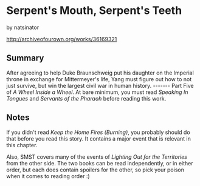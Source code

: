 # Serpent's Mouth, Serpent's Teeth

by natsinator

http://archiveofourown.org/works/36169321

## Summary

After agreeing to help Duke Braunschweig put his daughter on the Imperial throne in exchange for Mittermeyer's life, Yang must figure out how to not just survive, but win the largest civil war in human history.
\-\-\-\-\-\-\-
Part Five of *A Wheel Inside a Wheel*. At bare minimum, you must read *Speaking In Tongues* and *Servants of the Pharaoh* before reading this work.

## Notes

If you didn't read *Keep the Home Fires \(Burning\)*, you probably should do that before you read this story. It contains a major event that is relevant in this chapter.

Also, SMST covers many of the events of *Lighting Out for the Territories* from the other side. The two books can be read independently, or in either order, but each does contain spoilers for the other, so pick your poison when it comes to reading order :\)

